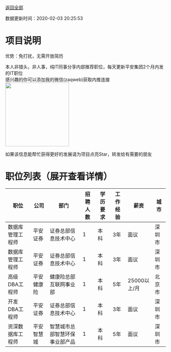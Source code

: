 [返回全部](https://github.com/zaqweb/PA-IT-JOBS/)

数据更新时间：2020-02-03 20:25:53
# 项目说明

优势：免打扰，无需开放简历

本人非猎头，非人事，纯IT同事分享内部推荐职位，每天更新平安集团2个月内发的IT职位  
感兴趣的你可以添加我的微信(zaqweb)获取内推连接  
<img src="https://github.com/zaqweb/PA-IT-JOBS/blob/master/WechatICode.jpeg"  height="200" width="200">

如果该信息能帮忙获得更好的发展请为项目点亮Star，转发给有需要的朋友
# 职位列表（展开查看详情）

|职位|公司|部门|招聘人数|学历要求|工作经验|薪资|城市|
|---|---|---|---|---|---|---|---|
|数据库管理工程师|平安证券|证券总部信息技术中心|1|本科|3年|面议|深圳市|
|数据库管理工程师|平安证券|证券总部信息技术中心|1|本科|3年|面议|深圳市|
|高级DBA工程师|平安健康险|健康险总部互联网事业部|1|本科|5年|25000以上/月|北京市|
|开发DBA工程师|平安证券|证券总部信息技术中心|1|本科|3年|面议|深圳市|
|资深数据库工程师|平安智慧城|智慧城市总部智慧环保事业部产品|1|本科|5年|面议|深圳市|




